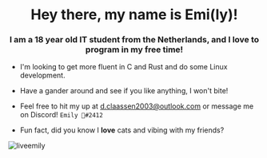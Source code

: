 <h1 align="center">Hey there, my name is Emi(ly)!</h1>
<h3 align="center">I am a 18 year old IT student from the Netherlands, and I love to program in my free time!</h3>

- I'm looking to get more fluent in C and Rust and do some Linux development.

- Have a gander around and see if you like anything, I won't bite!

- Feel free to hit my up at <d.claassen2003@outlook.com> or message me on Discord! `Emily 🎀#2412`

- Fun fact, did you know I **love** cats and vibing with my friends?

<p><img align="center" src="https://github-readme-stats.vercel.app/api?username=liveemily&show_icons=true&locale=en" alt="liveemily" /></p>
